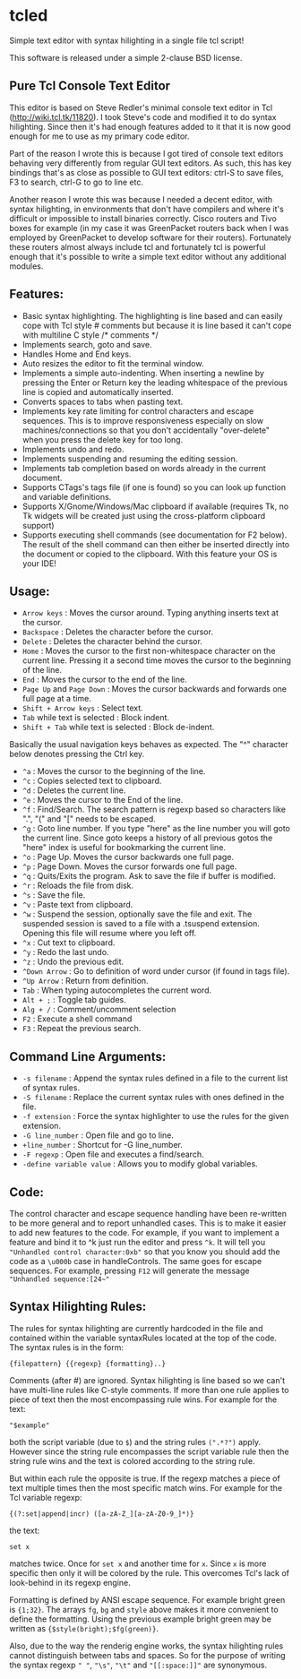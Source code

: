 tcled
=====
Simple text editor with syntax hilighting in a single file tcl script!

This software is released under a simple 2-clause BSD license.

Pure Tcl Console Text Editor
----------------------------
This editor is based on Steve Redler's minimal console text editor
in Tcl (http://wiki.tcl.tk/11820). I took Steve's code and modified it to do
syntax hilighting. Since then it's had enough features added to it that it is
now good enough for me to use as my primary code editor.

Part of the reason I wrote this is because I got tired of console text editors
behaving very differently from regular GUI text editors. As such, this has key
bindings that's as close as possible to GUI text editors: ctrl-S to save files,
F3 to search, ctrl-G to go to line etc.

Another reason I wrote this was because I needed a decent editor, with syntax
hilighting, in environments that don't have compilers and where it's difficult
or impossible to install binaries correctly. Cisco routers and Tivo boxes for
example (in my case it was GreenPacket routers back when I was employed by
GreenPacket to develop software for their routers). Fortunately these routers
almost always include tcl and fortunately tcl is powerful enough that it's
possible to write a simple text editor without any additional modules.

Features:
---------
- Basic syntax highlighting. The highlighting is line based and can easily cope
  with Tcl style # comments but because it is line based it can't cope with
  multiline C style /* comments */
- Implements search, goto and save.
- Handles Home and End keys.
- Auto resizes the editor to fit the terminal window.
- Implements a simple auto-indenting. When inserting a newline by pressing the
  Enter or Return key the leading whitespace of the previous line is copied and
  automatically inserted.
- Converts spaces to tabs when pasting text.
- Implements key rate limiting for control characters and escape sequences.
  This is to improve responsiveness especially on slow machines/connections so
  that you don't accidentally "over-delete" when you press the delete key for 
  too long.
- Implements undo and redo.
- Implements suspending and resuming the editing session.
- Implements tab completion based on words already in the current document.
- Supports CTags's tags file (if one is found) so you can look up function and
  variable definitions.
- Supports X/Gnome/Windows/Mac clipboard if available (requires Tk, no Tk
  widgets will be created just using the cross-platform clipboard support)
- Supports executing shell commands (see documentation for F2 below). The result
  of the shell command can then either be inserted directly into the document
  or copied to the clipboard. With this feature your OS is your IDE!

Usage:
------
- `Arrow keys` : Moves the cursor around. Typing anything inserts text at the
  cursor.
- `Backspace` : Deletes the character before the cursor.
- `Delete` : Deletes the character behind the cursor.
- `Home` : Moves the cursor to the first non-whitespace character on the
  current line. Pressing it a second time moves the cursor to the beginning of
  the line.
- `End` : Moves the cursor to the end of the line.
- `Page Up` and `Page Down` : Moves the cursor backwards and forwards one full
  page at a time.
- `Shift + Arrow keys` : Select text.
- `Tab` while text is selected : Block indent.
- `Shift + Tab` while text is selected : Block de-indent.

Basically the usual navigation keys behaves as expected. The "^" character
below denotes pressing the Ctrl key.

- `^a` : Moves the cursor to the beginning of the line.
- `^c` : Copies selected text to clipboard.
- `^d` : Deletes the current line.
- `^e` : Moves the cursor to the End of the line.
- `^f` : Find/Search. The search pattern is regexp based so characters like
  ".", "(" and "[" needs to be escaped.
- `^g` : Goto line number. If you type "here" as the line number you will goto
  the current line. Since goto keeps a history of all previous gotos the "here"
  index is useful for bookmarking the current line.
- `^o` : Page Up. Moves the cursor backwards one full page.
- `^p` : Page Down. Moves the cursor forwards one full page.
- `^q` : Quits/Exits the program. Ask to save the file if buffer is modified.
- `^r` : Reloads the file from disk.
- `^s` : Save the file.
- `^v` : Paste text from clipboard.
- `^w` : Suspend the session, optionally save the file and exit. The suspended
  session is saved to a file with a .tsuspend extension. Opening this file will
  resume where you left off.
- `^x` : Cut text to clipboard.
- `^y` : Redo the last undo.
- `^z` : Undo the previous edit.
- `^Down Arrow` : Go to definition of word under cursor (if found in tags file).
- `^Up Arrow` : Return from definition.
- `Tab` : When typing autocompletes the current word.
- `Alt + ;` : Toggle tab guides.
- `Alg + /` : Comment/uncomment selection
- `F2` : Execute a shell command
- `F3` : Repeat the previous search.


Command Line Arguments:
-----------------------
- `-s filename` : Append the syntax rules defined in a file to the current list
  of syntax rules.
- `-S filename` : Replace the current syntax rules with ones defined in the file.
- `-f extension` : Force the syntax highlighter to use the rules for the given
  extension.
- `-G line_number` : Open file and go to line.
- `+line_number` : Shortcut for -G line_number.
- `-F regexp` : Open file and executes a find/search.
- `-define variable value` : Allows you to modify global variables.

Code:
-----
The control character and escape sequence handling have been re-written to be
more general and to report unhandled cases. This is to make it easier to add
new features to the code. For example, if you want to implement a feature and
bind it to ^k just run the editor and press `^k`. It will tell you
`"Unhandled control character:0xb"` so that you know you should add the code as
a `\u000b` case in handleControls. The same goes for escape sequences. For
example, pressing `F12` will generate the message `"Unhandled sequence:[24~"`

Syntax Hilighting Rules:
------------------------
The rules for syntax hilighting are currently hardcoded in the file and
contained within the variable syntaxRules located at the top of the code. The
syntax rules is in the form:

    {filepattern} {{regexp} {formatting}..}

Comments (after #) are ignored. Syntax hilighting is line based so we can't
have multi-line rules like C-style comments.
If more than one rule applies to piece of text then the most encompassing rule
wins. 
For example for the text:

    "$example"
	
both the script variable (due to `$`) and the string rules `(".*?")` apply. 
However since the string rule encompasses the script variable rule then the 
string rule wins and the text is colored according to the string rule.

But within each rule the opposite is true. If the regexp matches a piece of 
text multiple times then the most specific match wins. For example for the Tcl 
variable regexp:

    {(?:set|append|incr) ([a-zA-Z_][a-zA-Z0-9_]*)}

the text:

    set x

matches twice. Once for `set x` and another time for `x`. Since `x` is more
specific then only it will be colored by the rule. This overcomes Tcl's lack of
look-behind in its regexp engine.

Formatting is defined by ANSI escape sequence. For example bright green is
`{1;32}`. The arrays `fg`, `bg` and `style` above makes it more convenient to
define the formatting. Using the previous example bright green may be written
as `{$style(bright);$fg(green)}`.

Also, due to the way the renderig engine works, the syntax hilighting rules
cannot distinguish between tabs and spaces. So for the purpose of writing the
syntax regexp `" "`, `"\s"`, `"\t"` and `"[[:space:]]"` are synonymous.
